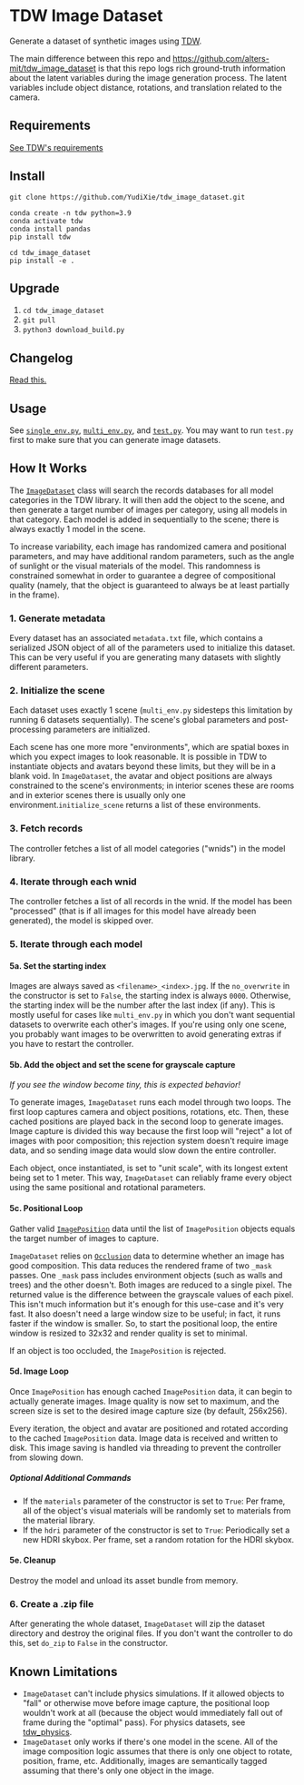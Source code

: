 # TDW Image Dataset

Generate a dataset of synthetic images using [TDW](https://github.com/threedworld-mit/tdw).

The main difference between this repo and https://github.com/alters-mit/tdw_image_dataset is that this repo logs rich ground-truth information about the latent variables during the image generation process. The latent variables include object distance, rotations, and translation related to the camera.

## Requirements

[See TDW's requirements](https://github.com/threedworld-mit/tdw/blob/master/Documentation/getting_started.md#requirements)

## Install
```
git clone https://github.com/YudiXie/tdw_image_dataset.git

conda create -n tdw python=3.9
conda activate tdw
conda install pandas
pip install tdw

cd tdw_image_dataset
pip install -e .
```

## Upgrade

1. `cd tdw_image_dataset`
2. `git pull`
3. `python3 download_build.py`

## Changelog

[Read this.](doc/changelog.md)

## Usage

See [`single_env.py`](https://github.com/alters-mit/tdw_image_dataset/blob/main/controllers/single_env.py), [`multi_env.py`](https://github.com/alters-mit/tdw_image_dataset/blob/main/controllers/multi_env.py), and [`test.py`](https://github.com/alters-mit/tdw_image_dataset/blob/main/controllers/test.py). You may want to run `test.py` first to make sure that you can generate image datasets.

## How It Works

The [`ImageDataset`](doc/image_dataset.md) class will search the records databases for all model categories in the TDW library. It will then add the object to the scene, and then generate a target number of images per category, using all models in that category. Each model is added in sequentially to the scene; there is always exactly 1 model in the scene.

To increase variability, each image has randomized camera and positional parameters, and may have additional random parameters, such as the angle of sunlight or the visual materials of the model. This randomness is constrained somewhat in order to guarantee a degree of compositional quality (namely, that the object is guaranteed to always be at least partially in the frame).

### 1. Generate metadata

Every dataset has an associated `metadata.txt` file, which contains a serialized JSON object of all of the parameters used to initialize this dataset. This can be very useful if you are generating many datasets with slightly different parameters.

### 2. Initialize the scene

Each dataset uses exactly 1 scene (`multi_env.py` sidesteps this limitation by running 6 datasets sequentially). The scene's global parameters and post-processing parameters are initialized.

Each scene has one more more "environments", which are spatial boxes in which you expect images to look reasonable. It is possible in TDW to instantiate objects and avatars beyond these limits, but they will be in a blank void. In `ImageDataset`, the avatar and object positions are always constrained to the scene's environments; in interior scenes these are rooms and in exterior scenes there is usually only one environment.`initialize_scene` returns a list of these environments.

### 3. Fetch records

The controller fetches a list of all model categories ("wnids") in the model library.

### 4. Iterate through each wnid

The controller fetches a list of all records in the wnid. If the model has been "processed" (that is if all images for this model have already been generated), the model is skipped over.

### 5. Iterate through each model

#### 5a. Set the starting index

Images are always saved as `<filename>_<index>.jpg`. If the `no_overwrite` in the constructor is set to `False`, the starting index is always `0000`. Otherwise, the starting index will be the number after the last index (if any). This is mostly useful for cases like `multi_env.py` in which you don't want sequential datasets to overwrite each other's images. If you're using only one scene, you probably want images to be overwritten to avoid generating extras if you have to restart the controller.

#### 5b. Add the object and set the scene for grayscale capture

_If you see the window become tiny, this is expected behavior!_

To generate images, `ImageDataset` runs each model through two loops. The first loop captures camera and object positions, rotations, etc. Then, these cached positions are played back in the second loop to generate images. Image capture is divided this way because the first loop will "reject" a lot of images with poor composition; this rejection system doesn't require image data, and so sending image data would slow down the entire controller.

Each object, once instantiated, is set to "unit scale", with its longest extent being set to 1 meter. This way, `ImageDataset` can reliably frame every object using the same positional and rotational parameters.

#### 5c. Positional Loop

Gather valid [`ImagePosition`](doc/image_position.md) data until the list of `ImagePosition` objects equals the target number of images to capture.

`ImageDataset` relies on [`Occlusion`](https://github.com/threedworld-mit/tdw/blob/master/Documentation/api/output_data.md#Occlusion) data to determine whether an image has good composition. This data reduces the rendered frame of two `_mask` passes. One `_mask` pass includes environment objects (such as walls and trees) and the other doesn't. Both images are reduced to a single pixel. The returned value is the difference between the grayscale values of each pixel. This isn't much information but it's enough for this use-case and it's very fast. It also doesn't need a large window size to be useful; in fact, it runs faster if the window is smaller. So, to start the positional loop, the entire window is resized to 32x32 and render quality is set to minimal.

If an object is too occluded, the `ImagePosition` is rejected.

#### 5d. Image Loop

Once `ImagePosition` has enough cached `ImagePosition` data, it can begin to actually generate images. Image quality is now set to maximum, and the screen size is set to the desired image capture size (by default, 256x256).

Every iteration, the object and avatar are positioned and rotated according to the cached `ImagePosition` data. Image data is received and written to disk. This image saving is handled via threading to prevent the controller from slowing down.

##### Optional Additional Commands

- If the `materials` parameter of the constructor is set to `True`: Per frame, all of the object's visual materials will be randomly set to materials from the material library.
- If the `hdri` parameter of the constructor is set to `True`: Periodically set a new HDRI skybox. Per frame, set a random rotation for the HDRI skybox.

#### 5e. Cleanup

Destroy the model and unload its asset bundle from memory.

### 6. Create a .zip file

After generating the whole dataset, `ImageDataset` will zip the dataset directory and destroy the original files. If you don't want the controller to do this, set `do_zip` to `False` in the constructor.

## Known Limitations

- `ImageDataset` can't include physics simulations. If it allowed objects to "fall" or otherwise move before image capture, the positional loop wouldn't work at all (because the object would immediately fall out of frame during the "optimal" pass). For physics datasets, see [tdw_physics](https://github.com/alters-mit/tdw_physics).
- `ImageDataset` only works if there's one model in the scene. All of the image composition logic assumes that there is only one object to rotate, position, frame, etc. Additionally, images are semantically tagged assuming that there's only one object in the image.
